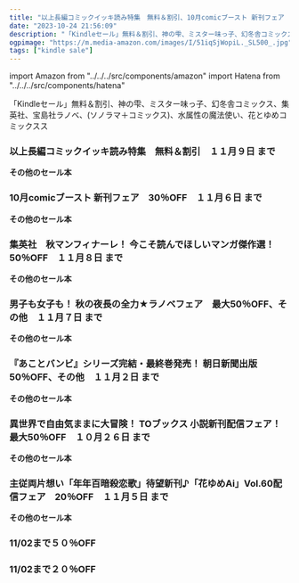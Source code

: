 ```yaml
---
title: "以上長編コミックイッキ読み特集　無料＆割引、10月comicブースト 新刊フェア　30％OFF、集英社　秋マンフィナーレ！ 今こそ読んでほしいマンガ傑作選！　50％OFF"
date: "2023-10-24 21:56:09"
description: "「Kindleセール」無料＆割引、神の雫、ミスター味っ子、幻冬舎コミックス、集英社、宝島社ラノベ、(ソノラマ＋コミックス)、水属性の魔法使い、花とゆめコミックスス"
ogpimage: "https://m.media-amazon.com/images/I/51iqSjWopiL._SL500_.jpg"
tags: ["kindle sale"]
---
```

import Amazon from "../../../src/components/amazon"
import Hatena from "../../../src/components/hatena"

「Kindleセール」無料＆割引、神の雫、ミスター味っ子、幻冬舎コミックス、集英社、宝島社ラノベ、(ソノラマ＋コミックス)、水属性の魔法使い、花とゆめコミックスス



### 以上長編コミックイッキ読み特集　無料＆割引　１１月９日 まで


<Amazon asin="B0CCDGX7FS" />



<Amazon asin="B07DDGR2VG" />



<Amazon asin="B0CGJ3KG5C" />


**その他のセール本**

<Hatena src="https://kyukyunyorituryo.github.io/kindle_sale/20231109s36099/" title=""/>

### 10月comicブースト 新刊フェア　30％OFF　１１月６日 まで


<Amazon asin="B0BZTWMMGK" />



<Amazon asin="B0CJXTSZCB" />



<Amazon asin="B0B5JW4V5W" />


**その他のセール本**

<Hatena src="https://kyukyunyorituryo.github.io/kindle_sale/20231106s36176/" title=""/>

### 集英社　秋マンフィナーレ！ 今こそ読んでほしいマンガ傑作選！　50％OFF　１１月８日 まで


<Amazon asin="B00CH4F4MQ" />



<Amazon asin="B009GZJGKA" />



<Amazon asin="B07MX2ZYQM" />


**その他のセール本**

<Hatena src="https://kyukyunyorituryo.github.io/kindle_sale/20231108s36171/" title=""/>

### 男子も女子も！ 秋の夜長の全力★ラノベフェア　最大50％OFF、その他　１１月７日 まで

<Amazon asin="B0BPS5FZGR" />


<Amazon asin="B0BPS6KK85" />


<Amazon asin="B0BM8NSCKF" />


**その他のセール本**

<Hatena src="https://kyukyunyorituryo.github.io/kindle_sale/20231107s36200/" title=""/>

### 『あことバンビ』シリーズ完結・最終巻発売！ 朝日新聞出版　50％OFF、その他　１１月２日 まで

<Amazon asin="B0B1ZP1QNX" />


<Amazon asin="B0BFGLG54B" />


**その他のセール本**

<Hatena src="https://kyukyunyorituryo.github.io/kindle_sale/20231102s36089/" title=""/>

### 異世界で自由気ままに大冒険！ TOブックス 小説新刊配信フェア！　最大50％OFF　１０月２６日 まで

<Amazon asin="B0C4T3RT4J" />


<Amazon asin="B0C4SJTXC3" />


**その他のセール本**

<Hatena src="https://kyukyunyorituryo.github.io/kindle_sale/20231105s36092/" title=""/>

### 主従両片想い「年年百暗殺恋歌」待望新刊♪「花ゆめAi」Vol.60配信フェア　20％OFF　１１月５日 まで

<Amazon asin="B08DFS31HX" />


<Amazon asin="B07XTK93B5" />


<Amazon asin="B06XCRZMJK" />


**その他のセール本**

<Hatena src="https://kyukyunyorituryo.github.io/kindle_sale/20231105s36149/" title=""/>

### 11/02まで５０％OFF

<Amazon asin="B0C6LXM9Y5" />


<Amazon asin="B09QVW2XX5" />


### 11/02まで２０％OFF

<Amazon asin="B011NBWYR6" />

<Amazon asin="B01HXN3D7I" />

